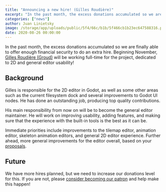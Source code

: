 ```yaml
---
title: "Announcing a new hire! (Gilles Roudière)"
excerpt: "In the past month, the excess donations accumulated so we are finally able to offer enough security to do an extra hire. Beginning November, Gilles Roudière (Groud) will be working full-time for the project, dedicated to 2D and general editor usability!"
categories: ["news"]
author: Juan Linietsky
image: /storage/app/uploads/public/5f4/66c/b1b/5f466cb1b23ec647588316.png
date: 2020-08-26 00:00:00
---
```


In the past month, the excess donations accumulated so we are finally able to offer enough financial security to do an extra hire. Beginning November, [Gilles Roudière (Groud)](https://github.com/groud) will be working full-time for the project, dedicated to 2D and general editor usability!

## Background

Gilles is responsible for the 2D editor in Godot, as well as some other areas such as the current filesystem dock and several improvements to Godot UI nodes. He has done an outstanding job, producing top quality contributions.

His main responsibility from now on will be to become the general editor maintainer. He will work on improving usability, adding features, and making sure that the experience with the built-in tools is the best as it can be.

Immediate priorities include improvements to the tilemap editor, animation editor, skeleton animation editors, and general 2D editor experience. Further ahead, more general improvements for the editor overall, based on your [proposals](https://github.com/godotengine/godot-proposals/).

## Future

We have more hires planned, but we need to increase our donations level for this. If you are not, please [consider becoming our patron](https://www.patreon.com/godotengine) and help make this happen!
